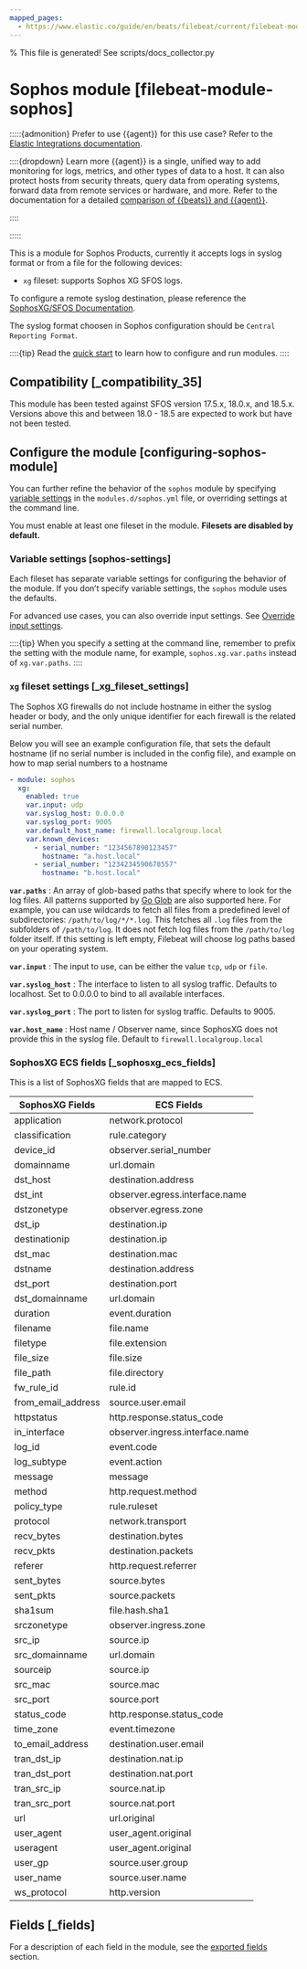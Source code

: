 ```yaml
---
mapped_pages:
  - https://www.elastic.co/guide/en/beats/filebeat/current/filebeat-module-sophos.html
---
```


% This file is generated! See scripts/docs_collector.py

# Sophos module [filebeat-module-sophos]

:::::{admonition} Prefer to use {{agent}} for this use case?
Refer to the [Elastic Integrations documentation](integration-docs://reference/sophos/index.md).

::::{dropdown} Learn more
{{agent}} is a single, unified way to add monitoring for logs, metrics, and other types of data to a host. It can also protect hosts from security threats, query data from operating systems, forward data from remote services or hardware, and more. Refer to the documentation for a detailed [comparison of {{beats}} and {{agent}}](docs-content://reference/fleet/index.md).

::::


:::::


This is a module for Sophos Products, currently it accepts logs in syslog format or from a file for the following devices:

* `xg` fileset: supports Sophos XG SFOS logs.

To configure a remote syslog destination, please reference the [SophosXG/SFOS Documentation](https://docs.sophos.com/nsg/sophos-firewall/18.5/Help/en-us/webhelp/onlinehelp/nsg/tasks/SyslogServerAdd.md).

The syslog format choosen in Sophos configuration should be `Central Reporting Format`.

::::{tip}
Read the [quick start](/reference/filebeat/filebeat-installation-configuration.md) to learn how to configure and run modules.
::::



## Compatibility [_compatibility_35]

This module has been tested against SFOS version 17.5.x, 18.0.x, and 18.5.x. Versions above this and between 18.0 - 18.5 are expected to work but have not been tested.


## Configure the module [configuring-sophos-module]

You can further refine the behavior of the `sophos` module by specifying [variable settings](#sophos-settings) in the `modules.d/sophos.yml` file, or overriding settings at the command line.

You must enable at least one fileset in the module. **Filesets are disabled by default.**


### Variable settings [sophos-settings]

Each fileset has separate variable settings for configuring the behavior of the module. If you don’t specify variable settings, the `sophos` module uses the defaults.

For advanced use cases, you can also override input settings. See [Override input settings](/reference/filebeat/advanced-settings.md).

::::{tip}
When you specify a setting at the command line, remember to prefix the setting with the module name, for example, `sophos.xg.var.paths` instead of `xg.var.paths`.
::::



### `xg` fileset settings [_xg_fileset_settings]

The Sophos XG firewalls do not include hostname in either the syslog header or body, and the only unique identifier for each firewall is the related serial number.

Below you will see an example configuration file, that sets the default hostname (if no serial number is included in the config file), and example on how to map serial numbers to a hostname

```yaml
- module: sophos
  xg:
    enabled: true
    var.input: udp
    var.syslog_host: 0.0.0.0
    var.syslog_port: 9005
    var.default_host_name: firewall.localgroup.local
    var.known_devices:
      - serial_number: "1234567890123457"
        hostname: "a.host.local"
      - serial_number: "1234234590678557"
        hostname: "b.host.local"
```

**`var.paths`**
:   An array of glob-based paths that specify where to look for the log files. All patterns supported by [Go Glob](https://golang.org/pkg/path/filepath/#Glob) are also supported here. For example, you can use wildcards to fetch all files from a predefined level of subdirectories: `/path/to/log/*/*.log`. This fetches all `.log` files from the subfolders of `/path/to/log`. It does not fetch log files from the `/path/to/log` folder itself. If this setting is left empty, Filebeat will choose log paths based on your operating system.

**`var.input`**
:   The input to use, can be either the value `tcp`, `udp` or `file`.

**`var.syslog_host`**
:   The interface to listen to all syslog traffic. Defaults to localhost. Set to 0.0.0.0 to bind to all available interfaces.

**`var.syslog_port`**
:   The port to listen for syslog traffic. Defaults to 9005.

**`var.host_name`**
:   Host name / Observer name, since SophosXG does not provide this in the syslog file. Default to `firewall.localgroup.local`


### SophosXG ECS fields [_sophosxg_ecs_fields]

This is a list of SophosXG fields that are mapped to ECS.

| SophosXG Fields | ECS Fields |
| --- | --- |
| application | network.protocol |
| classification | rule.category |
| device_id | observer.serial_number |
| domainname | url.domain |
| dst_host | destination.address |
| dst_int | observer.egress.interface.name |
| dstzonetype | observer.egress.zone |
| dst_ip | destination.ip |
| destinationip | destination.ip |
| dst_mac | destination.mac |
| dstname | destination.address |
| dst_port | destination.port |
| dst_domainname | url.domain |
| duration | event.duration |
| filename | file.name |
| filetype | file.extension |
| file_size | file.size |
| file_path | file.directory |
| fw_rule_id | rule.id |
| from_email_address | source.user.email |
| httpstatus | http.response.status_code |
| in_interface | observer.ingress.interface.name |
| log_id | event.code |
| log_subtype | event.action |
| message | message |
| method | http.request.method |
| policy_type | rule.ruleset |
| protocol | network.transport |
| recv_bytes | destination.bytes |
| recv_pkts | destination.packets |
| referer | http.request.referrer |
| sent_bytes | source.bytes |
| sent_pkts | source.packets |
| sha1sum | file.hash.sha1 |
| srczonetype | observer.ingress.zone |
| src_ip | source.ip |
| src_domainname | url.domain |
| sourceip | source.ip |
| src_mac | source.mac |
| src_port | source.port |
| status_code | http.response.status_code |
| time_zone | event.timezone |
| to_email_address | destination.user.email |
| tran_dst_ip | destination.nat.ip |
| tran_dst_port | destination.nat.port |
| tran_src_ip | source.nat.ip |
| tran_src_port | source.nat.port |
| url | url.original |
| user_agent | user_agent.original |
| useragent | user_agent.original |
| user_gp | source.user.group |
| user_name | source.user.name |
| ws_protocol | http.version |

## Fields [_fields]

For a description of each field in the module, see the [exported fields](/reference/filebeat/exported-fields-sophos.md) section.
